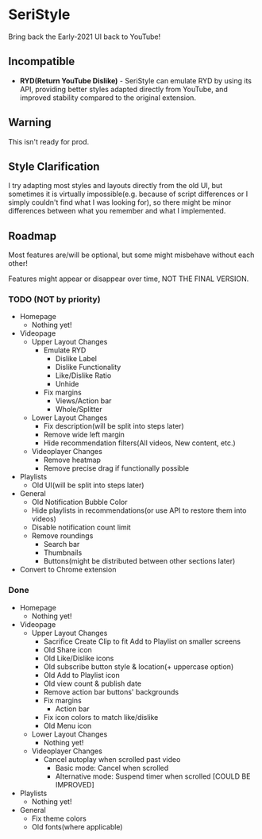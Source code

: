 # SeriStyle
Bring back the Early-2021 UI back to YouTube!

## Incompatible
- **RYD(Return YouTube Dislike)** - SeriStyle can emulate RYD by using its API, providing better styles adapted directly from YouTube, and improved stability compared to the original extension.

## Warning
This isn't ready for prod.

## Style Clarification
I try adapting most styles and layouts directly from the old UI, but sometimes it is virtually impossible(e.g. because of script differences or I simply couldn't find what I was looking for), so there might be minor differences between what you remember and what I implemented.

## Roadmap
Most features are/will be optional, but some might misbehave without each other!

Features might appear or disappear over time, NOT THE FINAL VERSION.
### TODO (NOT by priority)
- Homepage
  - Nothing yet!
- Videopage
  - Upper Layout Changes
    - Emulate RYD
      - Dislike Label
      - Dislike Functionality
      - Like/Dislike Ratio
      - Unhide
    - Fix margins
      - Views/Action bar
      - Whole/Splitter
  - Lower Layout Changes
    - Fix description(will be split into steps later)
    - Remove wide left margin
    - Hide recommendation filters(All videos, New content, etc.)
  - Videoplayer Changes
    - Remove heatmap
    - Remove precise drag if functionally possible
- Playlists
  - Old UI(will be split into steps later)
- General
  - Old Notification Bubble Color
  - Hide playlists in recommendations(or use API to restore them into videos)
  - Disable notification count limit
  - Remove roundings
    - Search bar
    - Thumbnails
    - Buttons(might be distributed between other sections later)
- Convert to Chrome extension
### Done
- Homepage
  - Nothing yet!
- Videopage
  - Upper Layout Changes
    - Sacrifice Create Clip to fit Add to Playlist on smaller screens
    - Old Share icon
    - Old Like/Dislike icons
    - Old subscribe button style & location(+ uppercase option)
    - Old Add to Playlist icon
    - Old view count & publish date
    - Remove action bar buttons' backgrounds
    - Fix margins
      - Action bar
    - Fix icon colors to match like/dislike
    - Old Menu icon
  - Lower Layout Changes
    - Nothing yet!
  - Videoplayer Changes
    - Cancel autoplay when scrolled past video
      - Basic mode: Cancel when scrolled
      - Alternative mode: Suspend timer when scrolled [COULD BE IMPROVED]
- Playlists
  - Nothing yet!
- General
  - Fix theme colors
  - Old fonts(where applicable)
